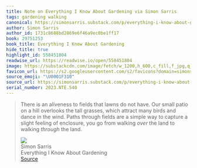 ```yaml
---
title: Note on Everything I Know About Gardening via Simon Sarris
tags: gardening walking
canonical: https://simonsarris.substack.com/p/everything-i-know-about-gardening?utm_source=substack&utm_medium=email
author: Simon Sarris
author_id: 1731c8688bd2869e6f46a9ec0be1ff17
book: 29751253
book_title: Everything I Know About Gardening
hide_title: true
highlight_id: 558451804
readwise_url: https://readwise.io/open/558451804
image: https://substackcdn.com/image/fetch/w_1200,h_600,c_fill,f_jpg,q_auto:good,fl_progressive:steep,g_auto/https%3A%2F%2Fsubstack-post-media.s3.amazonaws.com%2Fpublic%2Fimages%2Fcbdb9e3d-af76-482a-b800-7b209cfb1ee2_2679x2360.jpeg
favicon_url: https://s2.googleusercontent.com/s2/favicons?domain=simonsarris.substack.com
source_emoji: "\U0001F310"
source_url: https://simonsarris.substack.com/p/everything-i-know-about-gardening?utm_source=substack&utm_medium=email#:~:text=There%20is%20an,*through*%20the%20land.
serial_number: 2023.NTE.540
---
```

> There is an aliveness to fields that lawns do not have. Our small patio on a hill overlooks the tall grasses, which attract many birds and dance in the wind. Paths through fields are a simple way to capture a slight feeling of enclosure, you go from walking *over* the land to walking *through* the land.
> <div class="quoteback-footer"><div class="quoteback-avatar"><img class="mini-favicon" src="https://s2.googleusercontent.com/s2/favicons?domain=simonsarris.substack.com"></div><div class="quoteback-metadata"><div class="metadata-inner"><span style="display:none">FROM:</span><div aria-label="Simon Sarris" class="quoteback-author"> Simon Sarris</div><div aria-label="Everything I Know About Gardening" class="quoteback-title"> Everything I Know About Gardening</div></div></div><div class="quoteback-backlink"><a target="_blank" aria-label="go to the full text of this quotation" rel="noopener" href="https://simonsarris.substack.com/p/everything-i-know-about-gardening?utm_source=substack&utm_medium=email#:~:text=There%20is%20an,*through*%20the%20land." class="quoteback-arrow"> Source</a></div></div>
